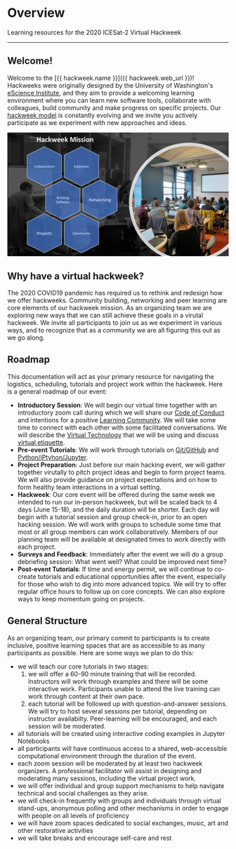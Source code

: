 # Overview

Learning resources for the 2020 ICESat-2 Virtual Hackweek

---

## Welcome!

Welcome to the [{{ hackweek.name }}]({{ hackweek.web_url }})! Hackweeks were originally designed by the University of Washington's [eScience Institute](https://escience.washington.edu/), and they aim to provide a welcoming learning environment where you can learn new software tools, collaborate with colleagues, build community and make progress on specific projects. Our [hackweek model](https://arxiv.org/abs/1711.00028) is constantly evolving and we invite you actively participate as we experiment with new approaches and ideas.

![hackweek-mission](img/hackweek-mission.png)


## Why have a virtual hackweek?

The 2020 COVID19 pandemic has required us to rethink and redesign how we offer hackweeks. Community building, networking and peer learning are core elements of our hackweek mission. As an organizing team we are exploring new ways that we can still achieve these goals in a virutal hackweek. We invite all participants to join us as we experiment in various ways, and to recognize that as a community we are all figuring this out as we go along.

## Roadmap

This documentation will act as your primary resource for navigating the logistics, scheduling, tutorials and project work within the hackweek. Here is a general roadmap of our event:

* **Introductory Session**: We will begin our virtual time together with an introductory zoom call during which we will share our [Code of Conduct](conduct/conduct.md) and intentions for a positive [Learning Community](conduct/community.md). We will take some time to connect with each other with some facilitated conversations. We will describe the [Virtual Technology](logistics/technology.md) that we will be using and discuss [virtual etiquette](conduct/etiquette.md).
* **Pre-event Tutorials**: We will work through tutorials on [Git/GitHub](tutorials/github.md) and [Python/iPtyhon/Jupyter](tutorials/jupyter.md).
* **Project Preparation**: Just before our main hacking event, we will gather together virutally to pitch project ideas and begin to form project teams. We will also provide guidance on project expectations and on how to form healthy team interactions in a virtual setting.
* **Hackweek**: Our core event will be offered during the same week we intended to run our in-person hackweek, but will be scaled back to 4 days (June 15-18), and the daily duration will be shorter. Each day will begin with a tutorial session and group check-in, prior to an open hacking session. We will work with  groups to schedule some time that most or all group members can work collaboratively. Members of our planning team will be available at designated times to work directly with each project. 
* **Surveys and Feedback**: Immediately after the event we will do a group debriefing session: What went well? What could be improved next time?
* **Post-event Tutorials**: If time and energy permit, we will continue to co-create tutorials and educational opportunities after the event, especially for those who wish to dig into more advanced topics. We will try to offer regular office hours to follow up on core concepts. We can also explore ways to keep momentum going on projects.

## General Structure

As an organizing team, our primary commit to participants is to create inclusive, positive learning spaces that are as accessible to as many participants as possible. Here are some ways we plan to do this:

* we will teach our core tutorials in two stages:
    1. we will offer a 60-90 minute training that will be recorded. Instructors will work through examples and there will be some interactive work. Participants unable to attend the live training can work through content at their own pace. 
    2. each tutorial will be followed up with question-and-answer sessions. We will try to host several sessions per tutorial, depending on instructor availabilty. Peer-learning will be encouraged, and each session will be moderated.
* all tutorials will be created using interactive coding examples in Jupyter Notebooks
* all participants will have continuous access to a shared, web-accessible computational environment through the duration of the event.
* each zoom session will be moderated by at least two hackweek organizers. A professional facilitator will assist in designing and moderating many sessions, including the virtual project work.
* we will offer individual and group support mechanisms to help navigate technical and social challenges as they arise.
* we will check-in frequently with groups and individuals through virtual stand-ups, anonymous polling and other mechanisms in order to engage with people on all levels of proficiency
* we will have zoom spaces dedicated to social exchanges, music, art and other restorative activities
* we will take breaks and encourage self-care and rest 
